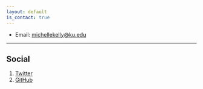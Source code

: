 ```yaml
---
layout: default
is_contact: true
---
```


* Email: [michellekelly@ku.edu](mailto:michellekelly@ku.edu)

---

## Social

1. [Twitter](https://twitter.com/michelleckelly2)
2. [GitHub](https://github.com/michelleckelly)
